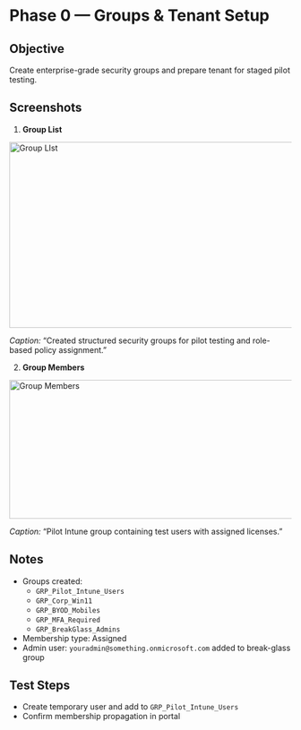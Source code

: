 # Phase 0 — Groups & Tenant Setup

## Objective
Create enterprise-grade security groups and prepare tenant for staged pilot testing.

## Screenshots
1. **Group List**
<img width="537" height="332" alt="Group LIst" src="https://github.com/user-attachments/assets/55873b46-9fc3-4156-9d27-bae55f1e03d6" />

   *Caption:* “Created structured security groups for pilot testing and role-based policy assignment.”

2. **Group Members**
<img width="664" height="248" alt="Group Members" src="https://github.com/user-attachments/assets/1e34f3f9-c8ff-4e3c-8d01-adc0de33b177" />

   *Caption:* “Pilot Intune group containing test users with assigned licenses.”

## Notes
- Groups created:
  - `GRP_Pilot_Intune_Users`
  - `GRP_Corp_Win11`
  - `GRP_BYOD_Mobiles`
  - `GRP_MFA_Required`
  - `GRP_BreakGlass_Admins`
- Membership type: Assigned
- Admin user: `youradmin@something.onmicrosoft.com` added to break-glass group

## Test Steps
- Create temporary user and add to `GRP_Pilot_Intune_Users`
- Confirm membership propagation in portal

